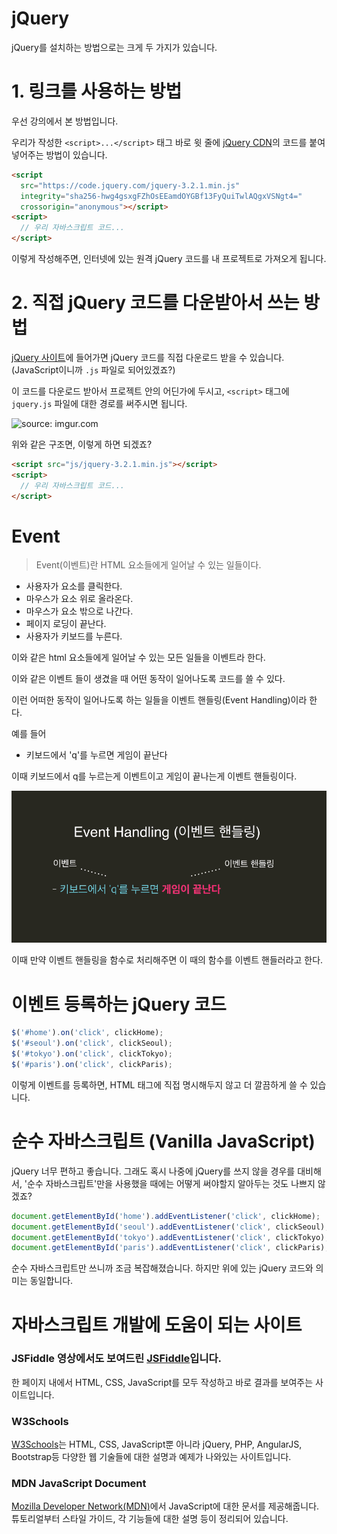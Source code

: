 # jQuery

jQuery를 설치하는 방법으로는 크게 두 가지가 있습니다.



# 1. 링크를 사용하는 방법



우선 강의에서 본 방법입니다.



우리가 작성한 `<script>...</script>` 태그 바로 윗 줄에 [jQuery CDN](https://code.jquery.com/)의 코드를 붙여 넣어주는 방법이 있습니다.



```html
<script
  src="https://code.jquery.com/jquery-3.2.1.min.js"
  integrity="sha256-hwg4gsxgFZhOsEEamdOYGBf13FyQuiTwlAQgxVSNgt4="
  crossorigin="anonymous"></script>
<script>
  // 우리 자바스크립트 코드...
</script>
```



이렇게 작성해주면, 인터넷에 있는 원격 jQuery 코드를 내 프로젝트로 가져오게 됩니다.



# 2. 직접 jQuery 코드를 다운받아서 쓰는 방법



[jQuery 사이트](https://jquery.com/)에 들어가면 jQuery 코드를 직접 다운로드 받을 수 있습니다. (JavaScript이니까 `.js` 파일로 되어있겠죠?)



이 코드를 다운로드 받아서 프로젝트 안의 어딘가에 두시고, `<script>` 태그에 `jquery.js` 파일에 대한 경로를 써주시면 됩니다.



![source: imgur.com](https://i.imgur.com/Bz43XeV.png)



위와 같은 구조면, 이렇게 하면 되겠죠?



```html
<script src="js/jquery-3.2.1.min.js"></script>
<script>
  // 우리 자바스크립트 코드...
</script>
```



# Event

> Event(이벤트)란 HTML 요소들에게 일어날 수 있는 일들이다.



- 사용자가 요소를 클릭한다.
- 마우스가 요소 위로 올라온다.
- 마우스가 요소 밖으로 나간다.
- 페이지 로딩이 끝난다.
- 사용자가 키보드를 누른다.



이와 같은 html 요소들에게 일어날 수 있는 모든 일들을 이벤트라 한다.

이와 같은 이벤트 들이 생겼을 때 어떤 동작이 일어나도록 코드를 쓸 수 있다.

이런 어떠한 동작이 일어나도록 하는 일들을 이벤트 핸들링(Event Handling)이라 한다.



예를 들어

- 키보드에서 'q'를 누르면 게임이 끝난다

이때 키보드에서 q를 누르는게 이벤트이고 게임이 끝나는게 이벤트 핸들링이다.



![image-20200308205306894](./assets/image-20200308205306894.png)



이때 만약 이벤트 핸들링을 함수로 처리해주면 이 때의 함수를 이벤트 핸들러라고 한다.



# 이벤트 등록하는 jQuery 코드



```js
$('#home').on('click', clickHome);
$('#seoul').on('click', clickSeoul);
$('#tokyo').on('click', clickTokyo);
$('#paris').on('click', clickParis);
```



이렇게 이벤트를 등록하면, HTML 태그에 직접 명시해두지 않고 더 깔끔하게 쓸 수 있습니다.



# 순수 자바스크립트 (Vanilla JavaScript)



jQuery 너무 편하고 좋습니다. 그래도 혹시 나중에 jQuery를 쓰지 않을 경우를 대비해서, '순수 자바스크립트'만을 사용했을 때에는 어떻게 써야할지 알아두는 것도 나쁘지 않겠죠?



```js
document.getElementById('home').addEventListener('click', clickHome);
document.getElementById('seoul').addEventListener('click', clickSeoul);
document.getElementById('tokyo').addEventListener('click', clickTokyo);
document.getElementById('paris').addEventListener('click', clickParis);
```



순수 자바스크립트만 쓰니까 조금 복잡해졌습니다. 하지만 위에 있는 jQuery 코드와 의미는 동일합니다.



# 자바스크립트 개발에 도움이 되는 사이트 

 

### JSFiddle 영상에서도 보여드린 [JSFiddle](https://jsfiddle.net/)입니다. 

한 페이지 내에서 HTML, CSS, JavaScript를 모두 작성하고 바로 결과를 보여주는 사이트입니다. 

 ### W3Schools 

[W3Schools](https://www.w3schools.com/)는 HTML, CSS, JavaScript뿐 아니라 jQuery, PHP, AngularJS, Bootstrap등 다양한 웹 기술들에 대한 설명과 예제가 나와있는 사이트입니다. 

### MDN JavaScript Document 

[Mozilla Developer Network(MDN)](https://developer.mozilla.org/bm/docs/Web/JavaScript)에서 JavaScript에 대한 문서를 제공해줍니다. 튜토리얼부터 스타일 가이드, 각 기능들에 대한 설명 등이 정리되어 있습니다.

